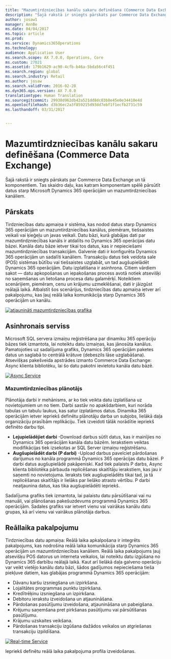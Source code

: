 ```yaml
---
title: "Mazumtirdzniecības kanālu sakaru definēšana (Commerce Data Exchange)"
description: "Šajā rakstā ir sniegts pārskats par Commerce Data Exchange un tā komponentiem. Tas skaidro daļu, kas katram komponentam spēlē pārsūtīt datus starp Microsoft Dynamics 365 operācijām un mazumtirdzniecības kanāliem."
author: josaw1
manager: AnnBe
ms.date: 04/04/2017
ms.topic: article
ms.prod: 
ms.service: Dynamics365Operations
ms.technology: 
audience: Application User
ms.search.scope: AX 7.0.0, Operations, Core
ms.custom: 27021
ms.assetid: 179b1629-ac90-4cfb-b46a-5bda56c4f451
ms.search.region: global
ms.search.industry: Retail
ms.author: josaw
ms.search.validFrom: 2016-02-28
ms.dyn365.ops.version: AX 7.0.0
translationtype: Human Translation
ms.sourcegitcommit: 29938d962db42a521dd8dc03b8e45e0e34410e4d
ms.openlocfilehash: d3b36ec2a3f859215d93dd7ebf1f1ecfb2731c59
ms.lasthandoff: 03/31/2017


---
```


# <a name="define-retail-channel-communications-commerce-data-exchange"></a>Mazumtirdzniecības kanālu sakaru definēšana (Commerce Data Exchange)

Šajā rakstā ir sniegts pārskats par Commerce Data Exchange un tā komponentiem. Tas skaidro daļu, kas katram komponentam spēlē pārsūtīt datus starp Microsoft Dynamics 365 operācijām un mazumtirdzniecības kanāliem.

<a name="overview"></a>Pārskats
--------

Tirdzniecības datu apmaiņa ir sistēma, kas nodod datus starp Dynamics 365 operācijām un mazumtirdzniecības kanālus, piemēram, tiešsaistes veikali vai ķieģeļu un javas veikali. Datu bāzi, kurā glabājas dati par mazumtirdzniecības kanāls ir atdalīts no Dynamics 365 operācijas datu bāzei. Kanāla datu bāze ietver tikai tos datus, kas ir nepieciešami mazumtirdzniecības transakcijām. Galvenie dati ir konfigurēta Dynamics 365 operācijām un sadalīti kanāliem. Transakciju datus tiek veidota sale (POS) sistēmas būtību vai tiešsaistes uzglabāt, un tad augšupielādēt Dynamics 365 operācijām. Datu izplatīšana ir asinhrona. Citiem vārdiem sakot — datu apkopošanas un iepakošanas process avotā notiek atsevišķi no saņemšanas un lietošana procesa datu galamērķī. Noteiktiem scenārijiem, piemēram, cenu un krājumu uzmeklēšanai, dati ir jāizgūst reālajā laikā. Atbalstīt šos scenārijus, tirdzniecības datu apmaiņa ietver arī pakalpojumu, kas ļauj reālā laika komunikācija starp Dynamics 365 operācijām un kanālu. 

[![atjaunināti mazumtirdzniecības grafika](./media/updated-retail-graphic.png)](./media/updated-retail-graphic.png)  

## <a name="async-service"></a>Asinhronais serviss
Microsoft SQL servera izmaiņu reģistrēšana par dinamiku 365 operāciju bāzes tiek izmantota, lai noteiktu datu izmaiņas, kas jānosūta kanālus. Pamatojoties uz sadalījuma grafiks, Dynamics 365 operācijām paketes datus un saglabā to centrālā krātuve (debeszils lāse uzglabāšana). Atsevišķas pakešveida apstrādes izmanto Commerce Data Exchange: Async klienta bibliotēku, lai šo datu pakotni ievietotu kanāla datu bāzē. 

[![Async Service](./media/async-300x239.png)](./media/async.png)

### <a name="retail-scheduler"></a>Mazumtirdzniecības plānotājs

Plānotāja darbi ir mehānisms, ar ko tiek veikta datu izplatīšana uz novietojumiem un no tiem. Darbi sastāv no apakšdarbiem, kuri norāda tabulas un tabulu laukus, kas satur izplatāmos datus. Dinamika 365 operācijām ietver iepriekš definētu plānotāju darba un subjobs, lielākā daļa organizāciju prasībām replikāciju. Tiek izveidoti tālāk norādītie iepriekš definēto darbu tipi.

-   **Lejupielādējiet darbi** -Download darbus sūtīt datus, kas ir mainījies no Dynamics 365 operācijām kanāla datu bāzēm. Ierakstiem veiktas modifikācijas tiek izsekotas ar SQL Server izmaiņu reģistrēšanu.
-   **Augšupielādēt darbi (P darbi)** -Upload darbus pavelciet pārdošanas darījumus no kanāla programmā Dynamics 365 operācijas datu bāzei. P darbi datus augšupielādē pakāpeniski. Kad tiek palaists P darbs, Async klienta bibliotēka pārbauda replicēšanas skaitītāju ierakstiem, kas jau ir saņemti no novietojuma. Ieraksts tiek augšupielādēts tikai tad, ja tā replicēšanas skaitītājs ir lielāks par lielāko atrasto vērtību. P darbi neatjaunina datus, kas tika augšupielādēti iepriekš.

Sadalījuma grafiks tiek izmantota, lai palaistu datu pārsūtīšanai vai nu manuāli, vai plānošanas pakešuzdevums programmā Dynamics 365 operācijām. Sadales grafiks var ietvert vienu vai vairākas kanālu datu grupas, kā arī vienu vai vairākus plānotāja darbus.

## <a name="realtime-service"></a>Reāllaika pakalpojumu
Tirdzniecības datu apmaiņa: Reālā laika apkalpošana ir integrēts pakalpojums, kas nodrošina reālā laika komunikācija starp Dynamics 365 operācijām un mazumtirdzniecības kanāliem. Reālā laika pakalpojums ļauj atsevišķu POS datorus un interneta veikalos, lai noteiktu datu izgūšana no Dynamics 365 darbību reālajā laikā. Kaut arī lielākā daļa galveno operāciju var veikt vietējo kanālu datu bāzi, šādos gadījumos nepieciešama tieša piekļuve datiem, kas glabājas programmā Dynamics 365 operācijām:

-   Dāvanu karšu izsniegšana un izpirkšana.
-   Lojalitātes programmas punktu izpirkšana.
-   Kredītrēķinu izsniegšana un izpirkšana.
-   Debitoru ierakstu izveidošana un atjaunināšana.
-   Pārdošanas pasūtījumu izveidošana, atjaunināšana un pabeigšana.
-   Krējumu saņemšana pret pirkšanas pasūtījumu vai pārsūtīšanas pasūtījumu.
-   Krājumu uzskaites veikšana.
-   Pārdošanas transakciju izgūšana dažādos veikalos un atgriešanas transakciju izpildīšana.

[![Real-time Service](./media/rts.png)](./media/rts.png) 

Iepriekš definētu reālā laika pakalpojuma profila izveidošanas.


